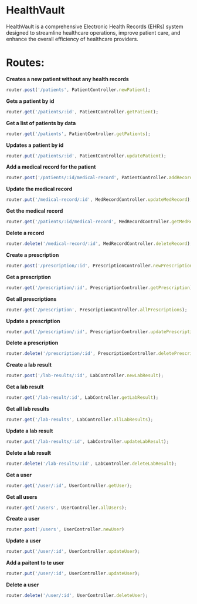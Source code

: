 # HealthVault
HealthVault is a comprehensive Electronic Health Records (EHRs) system designed to streamline healthcare operations, improve patient care, and enhance the overall efficiency of healthcare providers. 

# Routes:

**Creates a new patient without any health records**
```js
router.post('/patients', PatientController.newPatient);
```

**Gets a patient by id**
```js
router.get('/patients/:id', PatientController.getPatient);
```

**Get a list of patients by data**
```js
router.get('/patients', PatientController.getPatients);
```

**Updates a patient by id**
```js
router.put('/patients/:id', PatientController.updatePatient);
```

**Add a medical record for the patient**
```js
router.post('/patients/:id/medical-record', PatientController.addRecord);
```

**Update the medical record**
```js
router.put('/medical-record/:id', MedRecordController.updateMedRecord);
```

**Get the medical record**
```js
router.get('/patients/:id/medical-record', MedRecordController.getMedRecord);
```

**Delete a record**
```js
router.delete('/medical-record/:id', MedRecordController.deleteRecord);
```

**Create a prescription**
```js
router.post('/prescription/:id', PrescriptionController.newPrescription);
```

**Get a prescription**
```js
router.get('/prescription/:id', PrescriptionController.getPrescription);
```

**Get all prescriptions**
```js
router.get('/prescription', PrescriptionController.allPrescriptions);
```

**Update a prescription**
```js
router.put('/prescription/:id', PrescriptionController.updatePrescription);
```

**Delete a prescription**
```js
router.delete('/prescription/:id', PrescriptionController.deletePrescription);
```

**Create a lab result**
```js
router.post('/lab-results/:id', LabController.newLabResult);
```

**Get a lab result**
```js
router.get('/lab-result/:id', LabController.getLabResult);
```

**Get all lab results**
```js
router.get('/lab-results', LabController.allLabResults);
```

**Update a lab result**
```js
router.put('/lab-results/:id', LabController.updateLabResult);
```

**Delete a lab result**
```js
router.delete('/lab-results/:id', LabController.deleteLabResult);
```

**Get a user**
```js
router.get('/user/:id', UserController.getUser);
```

**Get all users**
```js
router.get('/users', UserController.allUsers);
```

**Create a user**
```js
router.post('/users', UserController.newUser)
```

**Update a user**
```js
router.put('/user/:id', UserController.updateUser);
```

**Add a paitent to te user**
```js
router.put('/user/:id', UserController.updateUser);
```

**Delete a user**
```js
router.delete('/user/:id', UserController.deleteUser);
```
